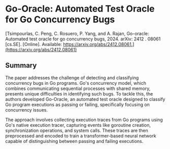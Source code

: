 # Go-Oracle: Automated Test Oracle for Go Concurrency Bugs

[Tsimpourlas, C. Peng, C. Rosuero, P. Yang, and A. Rajan, Go-oracle: Automated test oracle for go concurrency bugs, 2024. arXiv: 2412 . 08061 [cs.SE]. [Online]. Available:
https://arxiv.org/abs/2412.08061.](https://arxiv.org/abs/2412.08061)

## Summary

The paper addresses the challenge of detecting and classifying concurrency bugs in Go programs. Go's concurrency model, which combines communicating sequential processes with shared memory, presents unique difficulties in identifying such bugs. To tackle this, the authors developed Go-Oracle, an automated test oracle designed to classify Go program executions as passing or failing, specifically focusing on concurrency issues. ​

The approach involves collecting execution traces from Go programs using Go's native execution tracer, capturing events like goroutine creation, synchronization operations, and system calls. These traces are then preprocessed and encoded to train a transformer-based neural network capable of distinguishing between passing and failing executions.